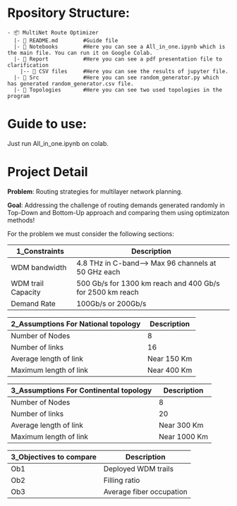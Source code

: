 
# Rpository Structure:
```
- 📦 MultiNet Route Optimizer
  |- 📄 README.md        #Guide file
  |- 📂 Notebooks        #Here you can see a All_in_one.ipynb which is the main file. You can run it on Google Colab.
  |- 📂 Report           #Here you can see a pdf presentation file to clarification
    |-- 📂 CSV files     #Here you can see the results of jupyter file.
  |- 📂 Src              #Here you can see random_generator.py which has generated random_generator.csv file.
  |- 📂 Topologies       #Here you can see two used topologies in the program
```
# Guide to use:
Just run All_in_one.ipynb on colab.

# Project Detail

**Problem**: Routing strategies for multilayer network
planning.

**Goal**: Addressing the challenge of routing demands generated randomly
in Top-Down and Bottom-Up approach and comparing them using optimizaton methods!


For the problem we must consider the following sections:

| 1_Constraints                                                                                                                    | Description                                                                                                                                                                                                                                                                                                                                                   |
|-----------------------------------------------------------------------------------------------------------------------------|---------------------------------------------------------------------------------------------------------------------------------------------------------------------------------------------------------------------------------------------------------------------------------------------------------------------------------------------------------------|
| WDM bandwidth    | 4.8 THz in C-band--> Max 96 channels at 50 GHz each                                                                                                                     |
| WDM trail Capacity                                 | 500 Gb/s for 1300 km reach and 400 Gb/s for 2500 km reach |
| Demand Rate                             | 100Gb/s or  200Gb/s                                                                                                                                      |


| 2_Assumptions For National topology                                                                                                                 | Description                                                                                                                                                                                                                                                                                                                                                   |
|-----------------------------------------------------------------------------------------------------------------------------|---------------------------------------------------------------------------------------------------------------------------------------------------------------------------------------------------------------------------------------------------------------------------------------------------------------------------------------------------------------|
| Number of Nodes    |    8                                                                                                                 |
| Number of links                                 | 16 |
| Average length of link                            | Near 150 Km                                                                                                                                |
| Maximum length of link                            | Near 400 Km                                                                                                                                |

| 3_Assumptions For Continental topology                                                                                                                 | Description                                                                                                                                                                                                                                                                                                                                                   |
|-----------------------------------------------------------------------------------------------------------------------------|---------------------------------------------------------------------------------------------------------------------------------------------------------------------------------------------------------------------------------------------------------------------------------------------------------------------------------------------------------------|
| Number of Nodes    |    8                                                                                                                 |
| Number of links                                 | 20 |
| Average length of link                            | Near 300 Km                                                                                                                                |
| Maximum length of link                            | Near 1000 Km                                                                                                                                |

| 3_Objectives to compare                                                                                                                | Description                                                                                                                                                                                                                                                                                                                                                   |
|-----------------------------------------------------------------------------------------------------------------------------|---------------------------------------------------------------------------------------------------------------------------------------------------------------------------------------------------------------------------------------------------------------------------------------------------------------------------------------------------------------|
| Ob1    |    Deployed WDM trails                                                                                                                 |
| Ob2                                 | Filling ratio  |
| Ob3                           | Average fiber occupation                                                                                                                                |








